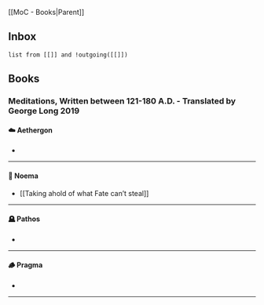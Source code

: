 [[MoC - Books|Parent]]
## Inbox

```dataview
list from [[]] and !outgoing([[]])
```

## Books
### Meditations, Written between 121-180 A.D. - Translated by George Long 2019
#### ☁️ Aethergon
- 

---

#### 🔮 Noema
- [[Taking ahold of what Fate can’t steal]]

---

#### 🪦 Pathos
- 

---

#### 🪵 Pragma
- 

---

